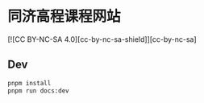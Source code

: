 # 同济高程课程网站

[![CC BY-NC-SA 4.0][cc-by-nc-sa-shield]][cc-by-nc-sa]

## Dev

```sh
pnpm install
pnpm run docs:dev
```
